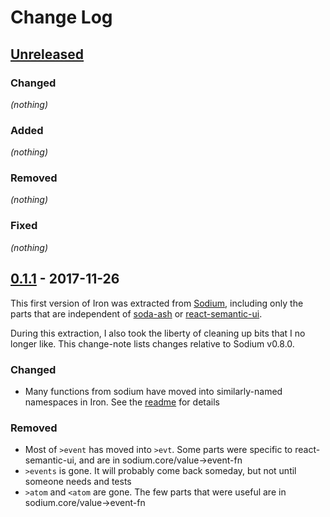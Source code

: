 # Change Log

## [Unreleased]
### Changed
_(nothing)_
### Added
_(nothing)_
### Removed
_(nothing)_
### Fixed
_(nothing)_


## [0.1.1] - 2017-11-26
This first version of Iron was extracted from [Sodium](https://github.com/deg/sodium),
including only the parts that are independent of
[soda-ash](https://github.com/gadfly361/soda-ash) or
[react-semantic-ui](https://github.com/Semantic-Org/Semantic-UI-React).

During this extraction, I also took the liberty of cleaning up bits that I no longer
like. This change-note lists changes relative to Sodium v0.8.0.

### Changed
- Many functions from sodium have moved into similarly-named namespaces in Iron. See the
  [readme](README.md) for details
### Removed
- Most of `>event` has moved into `>evt`. Some parts were specific to react-semantic-ui,
  and are in sodium.core/value->event-fn
- `>events` is gone. It will probably come back someday, but not until someone needs and tests
- `>atom` and `<atom` are gone. The few parts that were useful are in sodium.core/value->event-fn

[Unreleased]: https://github.com/deg/iron/compare/cdcb5e0...HEAD
[0.1.1]:      https://github.com/deg/iron/compare/6e80201...cdcb5e0
